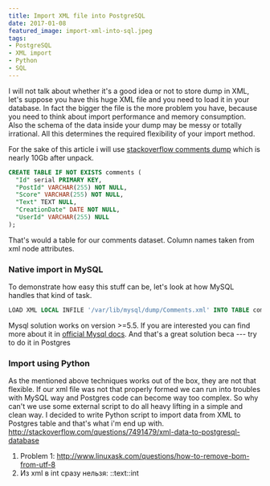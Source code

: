 ```yaml
---
title: Import XML file into PostgreSQL
date: 2017-01-08
featured_image: import-xml-into-sql.jpeg
tags:
- PostgreSQL
- XML import
- Python
- SQL
---
```

I will not talk about whether it's a good idea or not to store dump in XML, let's suppose you have this huge XML file and you need to load it in your database. In fact the bigger the file is the more problem you have, because you need to think about import performance and memory consumption. Also the schema of the data inside your dump may be messy or totally irrational. All this determines the required flexibility of your import method.

For the sake of this article i will use [stackoverflow comments dump](https://archive.org/download/stackexchange) which is nearly 10Gb after unpack.
``` sql
CREATE TABLE IF NOT EXISTS comments (
  "Id" serial PRIMARY KEY,
  "PostId" VARCHAR(255) NOT NULL,
  "Score" VARCHAR(255) NOT NULL,
  "Text" TEXT NULL,
  "CreationDate" DATE NOT NULL,
  "UserId" VARCHAR(255) NULL
);
```
That's would a table for our comments dataset. Column names taken from xml node attributes.

### Native import in MySQL
To demonstrate how easy this stuff can be, let's look at how MySQL handles that kind of task.
``` sql
LOAD XML LOCAL INFILE '/var/lib/mysql/dump/Comments.xml' INTO TABLE comments ROWS IDENTIFIED BY '<row>';
```
Mysql solution works on version >=5.5. If you are interested you can find more about it in [official Mysql docs](https://dev.mysql.com/doc/refman/5.5/en/load-xml.html).
And that's a great solution beca
--- try to do it in Postgres
### Import using Python
As the mentioned above techniques works out of the box, they are not that flexible. If our xml file was not that properly formed we can run into troubles with MySQL way and Postgres code can become way too complex. So why can't we use some external script to do all heavy lifting in a simple and clean way. I decided to write Python script to import data from XML to Postgres table and that's what i'm end up with.
http://stackoverflow.com/questions/7491479/xml-data-to-postgresql-database

1) Problem 1: http://www.linuxask.com/questions/how-to-remove-bom-from-utf-8
2) Из xml в int сразу нельзя: ::text::int